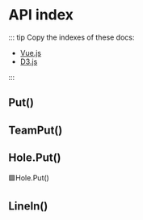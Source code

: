 # API index

::: tip
Copy the indexes of these docs:

- [Vue.js](https://vuejs.org/api/)
- [D3.js](https://d3js.org/api)

:::

## Put()

## TeamPut()

## Hole.Put()

🟩<eco>Hole</eco>.<beta>Put()</beta>

## LineIn()
